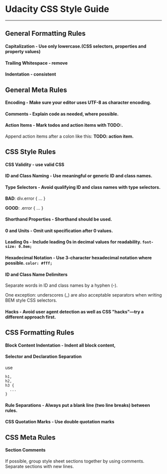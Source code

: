 # Udacity CSS Style Guide
---

## General Formatting Rules

#### Capitalization - Use only lowercase.(CSS selectors, properties and property values)

#### Trailing Whitespace - remove

#### Indentation - consistent

## General Meta Rules

#### Encoding - Make sure your editor uses UTF-8 as character encoding.

#### Comments - Explain code as needed, where possible.

#### Action Items - Mark todos and action items with TODO:.

Append action items after a colon like this: **TODO: action item.**

## CSS Style Rules

#### CSS Validity - use valid CSS

#### ID and Class Naming - Use meaningful or generic ID and class names.

#### Type Selectors - Avoid qualifying ID and class names with type selectors.

**BAD**: div.error { … }

**GOOD**: .error { … }

#### Shorthand Properties - Shorthand should be used.

#### 0 and Units - Omit unit specification after 0 values.

#### Leading 0s - Include leading 0s in decimal values for readability. ```font-size: 0.8em;```

#### Hexadecimal Notation - Use 3-character hexadecimal notation where possible. ```color: #fff;```

#### ID and Class Name Delimiters

Separate words in ID and class names by a hyphen (-).

One exception: underscores (_) are also acceptable separators when writing BEM style CSS selectors.


#### Hacks - Avoid user agent detection as well as CSS "hacks"—try a different approach first.


## CSS Formatting Rules

#### Block Content Indentation - Indent all block content,

#### Selector and Declaration Separation

use

```
h1,
h2,
h3 {
  ...
}
```

#### Rule Separations - Always put a blank line (two line breaks) between rules.

#### CSS Quotation Marks - Use double quotation marks

## CSS Meta Rules

#### Section Comments

If possible, group style sheet sections together by using comments. Separate sections with new lines.